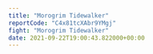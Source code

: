 ```yaml
---
title: "Morogrim Tidewalker"
reportCode: "C4x81tcXAbr9YMgj"
fight: "Morogrim Tidewalker"
date: 2021-09-22T19:00:43.822000+00:00
---
```

